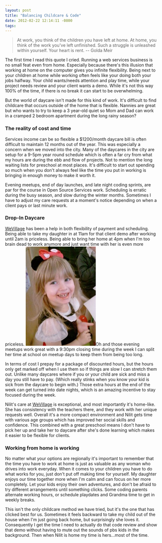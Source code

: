 ```yaml
--- 
layout: post
title: "Balancing Childcare & Code"
date: 2012-02-22 12:14:11 -0800
tags:
---
```

>At work, you think of the children you have left at home. 
>At home, you think of the work you've left unfinished. Such a struggle is unleashed within yourself. Your heart is rent. -- Golda Meir

The first time I read this quote I cried. Running a web services business is no small feat even from home. Especially because there's this illusion that working at home on the computer gives you infinite flexibility. Being next to your children at home while working often feels like your doing both your jobs halfway. Your child wants/needs attention and play time, while your project needs review and your client wants a demo. While it's not this way 100% of the time, if there is no break it can start to be overwhelming.

But the world of daycare isn't made for this kind of work. It's difficult to find childcare that occurs outside of the home that is flexible. Nannies are great but who wants to try to keep a 3 year-old quiet so Mom and Dad can work in a cramped 2 bedroom apartment during the long rainy season?

### The reality of cost and time ###
Services income can be so flexible a $1200/month daycare bill is often difficult to maintain 12 months out of the year. This was especially a concern when we moved into the city. Many of the daycares in the city are setup for a 9-5pm year round schedule which is often a far cry from what my hours are during the ebb and flow of projects. Not to mention the long waiting lists for preschool at most places. It's difficult to start out spending so much when you don't always feel like the time you put in working is bringing in enough money to make it worth it.

Evening meetups, end of day launches, and late night coding sprints, are par for the course in Open Source Services work. Scheduling is erratic during the busy season, and slow during the winter months. Sometimes I have to adjust my care requests at a moment's notice depending on when a client pays or last minute work.
 
### Drop-In Daycare ###
[WeVillage](http://www.wevillage.com/) has been a help in both flexibility of payment and scheduling. Being able to take my daughter in at 11am for that client demo after working until 2am is priceless. Being able to bring her home at 4pm when I'm too brain dead to work anymore and just want time with her is even more priceless. <img src ="/images/minnie-mouse-nilit.jpg" alt="Nilit at Preschool" title="Costume Day" class="right"/>Oh and those evening meetups work great with a 9:30pm closing time during the week I can split her time at school on meetup days to keep them from being too long. 

In terms of cost I prepay for a package of discounted hours, but the hours only get marked off when I use them so if things are slow I can stretch them out. Unlike many daycares where if you or your child are sick and miss a day you still have to pay. (Which really stinks when you know your kid is sick from the daycare to begin with.) Those extra hours at the end of the week can get turned into date nights, which is an amazing incentive to stay focused during the week.

Nilit's care at [WeVillage](http://www.wevillage.com/) is exceptional, and most importantly it's home-like. She has consistency with the teachers there, and they work with her unique requests well. Overall it's a more compact environment and Nilit gets time with various age groups which has improved her social skills and confidence. This combined with a great preschool means I don't have to pick her up and take her to daycare after she's done learning which makes it easier to be flexible for clients.

### Working from home is working ###
No matter what your options are regionally it's important to remember that the time you have to work at home is just as valuable as any woman who drives into work everyday. When it comes to your children you have to do what works for you, just don't put off making time for yourself. My daughter enjoys our time together more when I'm calm and can focus on her more completely. Let your kids enjoy their own adventures, and don't be afraid to try different arrangements until something clicks. Some coding parents alternate working hours, or schedule playdates and Grandma time to get in weekly breaks.

This isn't the only childcare method we have tried, but it's the one that has clicked best for us. Sometimes it feels backward to take my child out of the house when I'm just going back home, but surprisingly she loves it. Consequently I get the time I need to actually do that code review and show that demo without having to mute out the sounds of pbs kids in the background. Then when Nilit is home my time is hers...most of the time.
